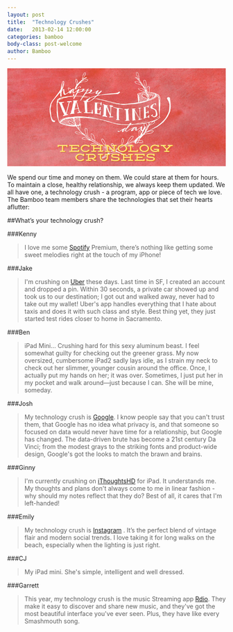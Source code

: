 ```yaml
---
layout: post
title:  "Technology Crushes"
date:   2013-02-14 12:00:00
categories: bamboo
body-class: post-welcome
author: Bamboo
---
```


![Technology Crushes](/images/posts/technology-crushes.jpg)

We spend our time and money on them. We could stare at them for hours. To maintain a close, healthy relationship, we always keep them updated. We all have one, a technology crush - a program, app or piece of tech we love. The Bamboo team members share the technologies that set their hearts aflutter:

##What’s your technology crush?

###Kenny
> I love me some [Spotify](http://spotify.com/) Premium, there’s nothing like getting some sweet melodies right at the touch of my iPhone!

###Jake
> I'm crushing on [Uber](http://uber.com/) these days. Last time in SF, I created an account and dropped a pin. Within 30 seconds, a private car showed up and took us to our destination; I got out and walked away, never had to take out my wallet! Uber's app handles everything that I hate about taxis and does it with such class and style. Best thing yet, they just started test rides closer to home in Sacramento.

###Ben
> iPad Mini… Crushing hard for this sexy aluminum beast. I feel somewhat guilty for checking out the greener grass. My now oversized, cumbersome iPad2 sadly lays idle, as I strain my neck to check out her slimmer, younger cousin around the office. Once, I actually put my hands on her; it was over. Sometimes, I just put her in my pocket and walk around—just because I can. She will be mine, someday.

###Josh
> My technology crush is [Google](http://google.com/). I know people say that you can't trust them, that Google has no idea what privacy is, and that someone so focused on data would never have time for a relationship, but Google has changed. The data-driven brute has become a 21st century Da Vinci; from the modest grays to the striking fonts and product-wide design, Google's got the looks to match the brawn and brains.

###Ginny
> I'm currently crushing on [iThoughtsHD](http://www.ithoughts.co.uk/iThoughtsHD/) for iPad. It understands me. My thoughts and plans don't always come to me in linear fashion - why should my notes reflect that they do? Best of all, it cares that I'm left-handed!

###Emily
> My technology crush is [Instagram](http://www.instagram.com/) . It’s the perfect blend of vintage flair and modern social trends. I love taking it for long walks on the beach, especially when the lighting is just right.

###CJ
> My iPad mini. She's simple, intelligent and well dressed.

###Garrett
> This year, my technology crush is the music Streaming app [Rdio](http://www.rdio.com/). They make it easy to discover and share new music, and they've got the most beautiful interface you've ever seen. Plus, they have like every Smashmouth song.